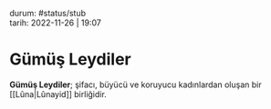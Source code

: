 durum: #status/stub   
tarih: 2022-11-26 | 19:07
# Gümüş Leydiler
**Gümüş Leydiler**; şifacı, büyücü ve koruyucu kadınlardan oluşan bir [[Lûna|Lûnayid]] birliğidir.